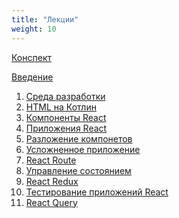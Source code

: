 ```yaml
---
title: "Лекции"
weight: 10
---
```


[Конспект](workbook)

<a target="_blank" rel="noopener noreferrer" href="intro.html">Введение</a>

1. <a target="_blank" rel="noopener noreferrer" href="ide.html">Среда разработки</a>
2. <a target="_blank" rel="noopener noreferrer" href="kotlin-html.html">HTML на Котлин</a>
3. <a target="_blank" rel="noopener noreferrer" href="react-component.html">Компоненты React</a>
4. <a target="_blank" rel="noopener noreferrer" href="react-app.html">Приложения React</a>
5. <a target="_blank" rel="noopener noreferrer" href="react-in-component.html">Разложение компонетов</a>
6. <a target="_blank" rel="noopener noreferrer" href="react-app-complex.html">Усложненное приложение</a>
7. <a target="_blank" rel="noopener noreferrer" href="react-route.html">React Route</a>
8. <a target="_blank" rel="noopener noreferrer" href="state-control.html">Управление состоянием</a>
9. <a target="_blank" rel="noopener noreferrer" href="react-redux.html">React Redux</a>
10. <a target="_blank" rel="noopener noreferrer" href="react-test.html">Тестирование приложений React</a>
11. <a target="_blank" rel="noopener noreferrer" href="react-query.html">React Query</a>
